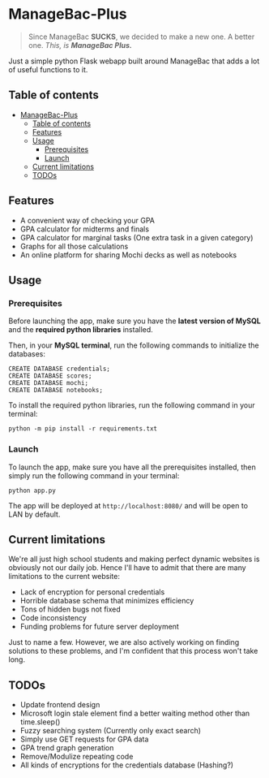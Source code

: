 # ManageBac-Plus
> Since ManageBac **SUCKS**, we decided to make a new one. A better one. *This, is **ManageBac Plus.***

Just a simple python Flask webapp built around ManageBac that adds a lot of useful functions to it.

## Table of contents
<!-- TOC -->
* [ManageBac-Plus](#managebac-plus)
  * [Table of contents](#table-of-contents)
  * [Features](#features)
  * [Usage](#usage)
    * [Prerequisites](#prerequisites)
    * [Launch](#launch)
  * [Current limitations](#current-limitations)
  * [TODOs](#todos)
<!-- TOC -->

## Features
- A convenient way of checking your GPA
- GPA calculator for midterms and finals
- GPA calculator for marginal tasks (One extra task in a given category)
- Graphs for all those calculations
- An online platform for sharing Mochi decks as well as notebooks

## Usage
### Prerequisites
Before launching the app, make sure you have the **latest version of MySQL** and the **required python libraries** installed.

Then, in your **MySQL terminal**, run the following commands to initialize the databases:
```shell
CREATE DATABASE credentials;
CREATE DATABASE scores;
CREATE DATABASE mochi;
CREATE DATABASE notebooks;
```
To install the required python libraries, run the following command in your terminal:
```shell
python -m pip install -r requirements.txt
```
### Launch
To launch the app, make sure you have all the prerequisites installed, then simply run the following command in your terminal:
```shell
python app.py
```
The app will be deployed at `http://localhost:8080/` and will be open to LAN by default.

## Current limitations
We're all just high school students and making perfect dynamic websites is obviously not our daily job. Hence I'll have to admit that there are many limitations to the current website:
- Lack of encryption for personal credentials
- Horrible database schema that minimizes efficiency
- Tons of hidden bugs not fixed
- Code inconsistency
- Funding problems for future server deployment

Just to name a few. However, we are also actively working on finding solutions to these problems, and I'm confident that this process won't take long.

## TODOs
- Update frontend design
- Microsoft login stale element find a better waiting method other than time.sleep()
- Fuzzy searching system (Currently only exact search)
- Simply use GET requests for GPA data
- GPA trend graph generation
- Remove/Modulize repeating code
- All kinds of encryptions for the credentials database (Hashing?)
